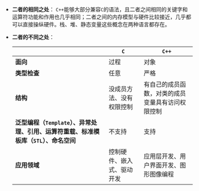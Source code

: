 - **二者的相同之处**：
	`C++`能够大部分兼容`C`的语法，且二者之间相同的关键字和运算符功能和作用也几乎相同；二者之间的内存模型与硬件比较接近，几乎都可以直接操纵硬件。栈、堆、静态变量这些概念在两种语言都存在。
- **二者的不同之处**：
	
	|| **`C`** | **`C++`**
	| - | - | -
	| **面向** | 过程 | 对象
	| **类型检查** | 任意 | 严格
	| **结构** | 没成员方法、没有权限控制 | 有自己的成员函数，对类的成员变量具有访问权限控制
	| **泛型编程（`Template`）、异常处理、引用、运算符重载、标准模板库（`STL`）、命名空间** | 不支持 | 支持
	| **应用领域** | 控制硬件、嵌入式、驱动开发 | 应用层开发、用户界面开发、图形图像编程
